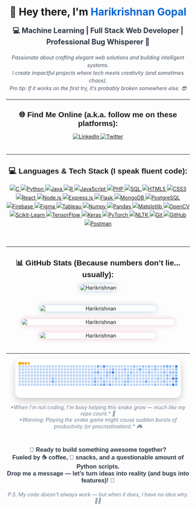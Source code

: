 <h1 align="center">👋 Hey there, I'm <a href="https://github.com/hk151109" target="_blank" style="text-decoration: none; color: #0366d6;">Harikrishnan Gopal</a></h1>

<p align="center" style="font-size: 1.4em; font-weight: 700; color: #2D3748;">
  💻 Machine Learning | Full Stack Web Developer | Professional Bug Whisperer 🐞
</p>

<p align="center" style="max-width: 700px; margin: 20px auto; font-style: italic; color: #4A5568; line-height: 1.5;">
  Passionate about crafting elegant web solutions and building intelligent systems.<br>
  I create impactful projects where tech meets creativity (and sometimes chaos).<br>
  Pro tip: If it works on the first try, it’s probably broken somewhere else. 😎
</p>

---

<h2 align="center" style="font-family: 'Arial Black', Arial, sans-serif; margin-bottom: 15px;">🌐 Find Me Online (a.k.a. follow me on these platforms):</h2>
<p align="center" style="margin-bottom: 40px;">
  <a href="https://www.linkedin.com/in/harikrishnangopal/" target="_blank" rel="noopener" title="Connect on LinkedIn">
    <img src="https://img.shields.io/badge/LinkedIn-0A66C2?style=for-the-badge&logo=linkedin&logoColor=white" alt="LinkedIn" height="42"/>
  </a>
  <a href="https://x.com/HGopal27558" target="_blank" rel="noopener" title="Follow on Twitter">
    <img src="https://img.shields.io/badge/Twitter-1DA1F2?style=for-the-badge&logo=twitter&logoColor=white" alt="Twitter" height="42"/>
  </a>
</p>

---

<h2 align="center" style="font-family: 'Arial Black', Arial, sans-serif;">💻 Languages & Tech Stack (I speak fluent code):</h2>
<p align="center" style="line-height: 1.7; max-width: 900px; margin: auto 0 50px 0;">

<!-- Programming Languages -->
<a href="https://www.cprogramming.com/" target="_blank" rel="noopener" title="C - The OG language">
  <img src="https://img.shields.io/badge/C-A8B9CC?style=for-the-badge&logo=c&logoColor=white" alt="C" height="40"/>
</a>
<a href="https://www.python.org/" target="_blank" rel="noopener" title="Python - My trusty snake">
  <img src="https://img.shields.io/badge/Python-3776AB?style=for-the-badge&logo=python&logoColor=white" alt="Python" height="40"/>
</a>
<a href="https://www.java.com/" target="_blank" rel="noopener" title="Java - Write once, debug everywhere">
  <img src="https://img.shields.io/badge/Java-007396?style=for-the-badge&logo=java&logoColor=white" alt="Java" height="40"/>
</a>
<a href="https://www.r-project.org/" target="_blank" rel="noopener" title="R - Statistics & plotting wizard">
  <img src="https://img.shields.io/badge/R-276DC3?style=for-the-badge&logo=r&logoColor=white" alt="R" height="40"/>
</a>
<a href="https://www.javascript.com/" target="_blank" rel="noopener" title="JavaScript - Making websites dance">
  <img src="https://img.shields.io/badge/JavaScript-F7DF1E?style=for-the-badge&logo=javascript&logoColor=black" alt="JavaScript" height="40"/>
</a>
<a href="https://www.php.net/" target="_blank" rel="noopener" title="PHP - The web's friendly ghost">
  <img src="https://img.shields.io/badge/PHP-777BB4?style=for-the-badge&logo=php&logoColor=white" alt="PHP" height="40"/>
</a>
<a href="https://www.mysql.com/" target="_blank" rel="noopener" title="SQL - Talk to the databases">
  <img src="https://img.shields.io/badge/SQL-4479A1?style=for-the-badge&logo=mysql&logoColor=white" alt="SQL" height="40"/>
</a>

<!-- Web & Frameworks -->
<a href="https://html.spec.whatwg.org/" target="_blank" rel="noopener" title="HTML5 - The skeleton">
  <img src="https://img.shields.io/badge/HTML5-E34F26?style=for-the-badge&logo=html5&logoColor=white" alt="HTML5" height="40"/>
</a>
<a href="https://www.w3.org/Style/CSS/" target="_blank" rel="noopener" title="CSS3 - The style guru">
  <img src="https://img.shields.io/badge/CSS3-1572B6?style=for-the-badge&logo=css3&logoColor=white" alt="CSS3" height="40"/>
</a>
<a href="https://reactjs.org/" target="_blank" rel="noopener" title="React - Component magician">
  <img src="https://img.shields.io/badge/React-61DAFB?style=for-the-badge&logo=react&logoColor=black" alt="React" height="40"/>
</a>
<a href="https://nodejs.org/" target="_blank" rel="noopener" title="Node.js - JS backend wizardry">
  <img src="https://img.shields.io/badge/Node.js-8CC84B?style=for-the-badge&logo=node.js&logoColor=white" alt="Node.js" height="40"/>
</a>
<a href="https://expressjs.com/" target="_blank" rel="noopener" title="Express.js - Minimalist framework">
  <img src="https://img.shields.io/badge/Express.js-404D59?style=for-the-badge&logo=express&logoColor=white" alt="Express.js" height="40"/>
</a>
<a href="https://flask.palletsprojects.com/" target="_blank" rel="noopener" title="Flask - Python microframework">
  <img src="https://img.shields.io/badge/Flask-000000?style=for-the-badge&logo=flask&logoColor=white" alt="Flask" height="40"/>
</a>

<!-- Databases -->
<a href="https://www.mongodb.com/" target="_blank" rel="noopener" title="MongoDB - NoSQL ninja">
  <img src="https://img.shields.io/badge/MongoDB-47A248?style=for-the-badge&logo=mongodb&logoColor=white" alt="MongoDB" height="40"/>
</a>
<a href="https://www.postgresql.org/" target="_blank" rel="noopener" title="PostgreSQL - Reliable & powerful">
  <img src="https://img.shields.io/badge/PostgreSQL-336791?style=for-the-badge&logo=postgresql&logoColor=white" alt="PostgreSQL" height="40"/>
</a>
<a href="https://firebase.google.com/" target="_blank" rel="noopener" title="Firebase - Backend as a service">
  <img src="https://img.shields.io/badge/Firebase-FFCA28?style=for-the-badge&logo=firebase&logoColor=black" alt="Firebase" height="40"/>
</a>

<!-- Design & Data Tools -->
<a href="https://www.figma.com/" target="_blank" rel="noopener" title="Figma - Design like a pro">
  <img src="https://img.shields.io/badge/Figma-F24E1E?style=for-the-badge&logo=figma&logoColor=white" alt="Figma" height="40"/>
</a>
<a href="https://www.tableau.com/" target="_blank" rel="noopener" title="Tableau - Pretty charts, fast">
  <img src="https://img.shields.io/badge/Tableau-E97627?style=for-the-badge&logo=tableau&logoColor=white" alt="Tableau" height="40"/>
</a>
<a href="https://numpy.org/" target="_blank" rel="noopener" title="NumPy - Math, but cooler">
  <img src="https://img.shields.io/badge/Numpy-013243?style=for-the-badge&logo=numpy&logoColor=white" alt="Numpy" height="40"/>
</a>
<a href="https://pandas.pydata.org/" target="_blank" rel="noopener" title="Pandas - Dataframes & cuddles">
  <img src="https://img.shields.io/badge/Pandas-150458?style=for-the-badge&logo=pandas&logoColor=white" alt="Pandas" height="40"/>
</a>
<a href="https://matplotlib.org/" target="_blank" rel="noopener" title="Matplotlib - Plot it like it’s hot">
  <img src="https://img.shields.io/badge/Matplotlib-11557C?style=for-the-badge&logo=matplotlib&logoColor=white" alt="Matplotlib" height="40"/>
</a>

<!-- Machine Learning & NLP -->
<a href="https://opencv.org/" target="_blank" rel="noopener" title="OpenCV - Computer vision champ">
  <img src="https://img.shields.io/badge/OpenCV-5C3EE8?style=for-the-badge&logo=opencv&logoColor=white" alt="OpenCV" height="40"/>
</a>
<a href="https://scikit-learn.org/" target="_blank" rel="noopener" title="Scikit-learn - ML made simple">
  <img src="https://img.shields.io/badge/Scikit--Learn-F7931E?style=for-the-badge&logo=scikit-learn&logoColor=white" alt="Scikit-Learn" height="40"/>
</a>
<a href="https://www.tensorflow.org/" target="_blank" rel="noopener" title="TensorFlow - Neural networks & beyond">
  <img src="https://img.shields.io/badge/TensorFlow-FF6F20?style=for-the-badge&logo=tensorflow&logoColor=white" alt="TensorFlow" height="40"/>
</a>
<a href="https://keras.io/" target="_blank" rel="noopener" title="Keras - Friendly high-level API">
  <img src="https://img.shields.io/badge/Keras-D00000?style=for-the-badge&logo=keras&logoColor=white" alt="Keras" height="40"/>
</a>
<a href="https://pytorch.org/" target="_blank" rel="noopener" title="PyTorch - The other popular ML framework">
  <img src="https://img.shields.io/badge/PyTorch-EE4C2C?style=for-the-badge&logo=pytorch&logoColor=white" alt="PyTorch" height="40"/>
</a>
<a href="https://www.nltk.org/" target="_blank" rel="noopener" title="NLTK - Talk to the computers">
  <img src="https://img.shields.io/badge/NLTK-4B8BBE?style=for-the-badge&logo=python&logoColor=white" alt="NLTK" height="40"/>
</a>

<!-- Tools & Collaboration -->
<a href="https://git-scm.com/" target="_blank" rel="noopener" title="Git - Version control or version chaos?">
  <img src="https://img.shields.io/badge/Git-F05032?style=for-the-badge&logo=git&logoColor=white" alt="Git" height="40"/>
</a>
<a href="https://github.com/" target="_blank" rel="noopener" title="GitHub - Home sweet repo">
  <img src="https://img.shields.io/badge/GitHub-181717?style=for-the-badge&logo=github&logoColor=white" alt="GitHub" height="40"/>
</a>
<a href="https://www.postman.com/" target="_blank" rel="noopener" title="Postman - API testing ninja">
  <img src="https://img.shields.io/badge/Postman-FF6C37?style=for-the-badge&logo=postman&logoColor=white" alt="Postman" height="40"/>
</a>
</p>

---

<h2 align="center" style="font-family: 'Arial Black', Arial, sans-serif; margin-bottom: 15px;">📊 GitHub Stats (Because numbers don’t lie... usually):</h2>

<div align="center" style="display: flex; justify-content: center; gap: 20px; flex-wrap: wrap; margin-bottom: 40px;">
  <img src="http://github-profile-summary-cards.vercel.app/api/cards/profile-details?username=hk151109&theme=cobalt" alt="Harikrishnan" style="max-width: 100%; height: auto; border-radius: 10px; box-shadow: 0 0 15px rgba(2,72,138,0.25);" />
</div>

<div align="center" style="display: flex; justify-content: center; gap: 20px; flex-wrap: wrap; margin-bottom: 40px;">
  <img src="http://github-profile-summary-cards.vercel.app/api/cards/stats?username=hk151109&theme=cobalt" alt="Harikrishnan" style="width: 320px; height: auto; border-radius: 10px; box-shadow: 0 0 15px rgba(2,72,138,0.25);" />
  <img src="https://github-readme-streak-stats.herokuapp.com/?user=hk151109&theme=radical&hide_border=true" alt="Harikrishnan" style="width: 420px; height: auto; border-radius: 10px; box-shadow: 0 0 15px rgba(196,29,59,0.25);" />
  <img src="https://github-readme-stats.vercel.app/api/top-langs/?username=hk151109&theme=radical&hide_border=true&include_all_commits=false&count_private=false&layout=compact" alt="Harikrishnan" style="width: 320px; height: auto; border-radius: 10px; box-shadow: 0 0 15px rgba(196,29,59,0.25);" />
</div>

---

<p align="center">
  <img src="https://raw.githubusercontent.com/hk151109/hk151109/output/ocean.gif" alt="GitHub Snake" style="max-width: 90%; border-radius: 15px; box-shadow: 0 8px 20px rgba(0,0,0,0.2);" />
</p>

<p align="center" style="font-style: italic; color: #718096; margin-top: 10px; max-width: 600px; margin-left: auto; margin-right: auto;">
  *When I'm not coding, I'm busy helping this snake grow — much like my repo count.* 🐍<br/>
  *Warning: Playing the snake game might cause sudden bursts of productivity (or procrastination).* 🎮
</p>


<h3 align="center" style="font-family: 'Arial Black', Arial, sans-serif; color: #2D3748; margin-top: 40px;">
  🚀 Ready to build something awesome together? <br/>
  Fueled by ☕ coffee, 🍫 snacks, and a questionable amount of Python scripts.<br/>
  Drop me a message — let’s turn ideas into reality (and bugs into features)! 🌟
</h3>

<p align="center" style="font-style: italic; color: #718096; margin-top: 20px;">
  P.S. My code doesn't always work — but when it does, I have no idea why. 🤷‍♂️
</p>
